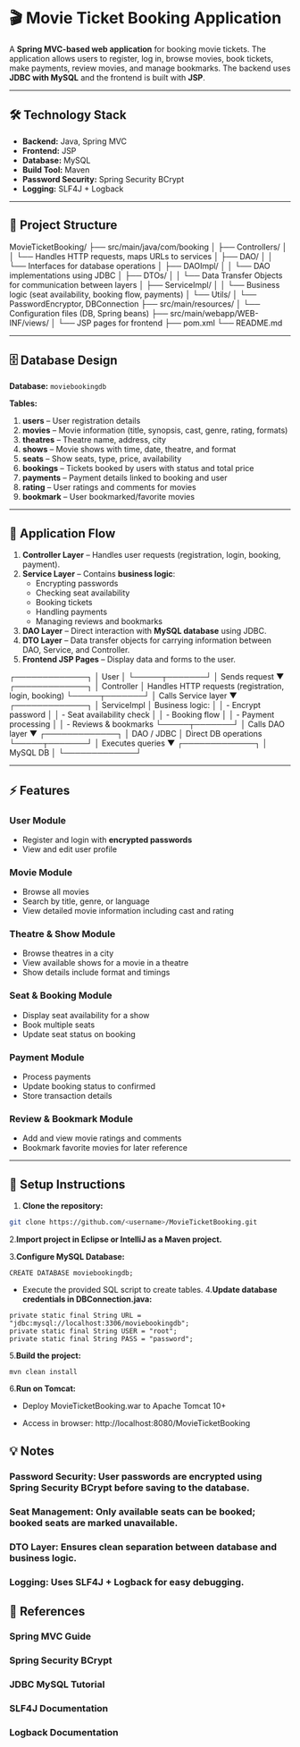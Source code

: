 # 🎬 Movie Ticket Booking Application

A **Spring MVC-based web application** for booking movie tickets. The application allows users to register, log in, browse movies, book tickets, make payments, review movies, and manage bookmarks. The backend uses **JDBC with MySQL** and the frontend is built with **JSP**.

---

## 🛠️ Technology Stack

- **Backend:** Java, Spring MVC  
- **Frontend:** JSP  
- **Database:** MySQL  
- **Build Tool:** Maven  
- **Password Security:** Spring Security BCrypt  
- **Logging:** SLF4J + Logback  

---

## 📂 Project Structure

MovieTicketBooking/
├── src/main/java/com/booking
│ ├── Controllers/
│ │ └── Handles HTTP requests, maps URLs to services
│ ├── DAO/
│ │ └── Interfaces for database operations
│ ├── DAOImpl/
│ │ └── DAO implementations using JDBC
│ ├── DTOs/
│ │ └── Data Transfer Objects for communication between layers
│ ├── ServiceImpl/
│ │ └── Business logic (seat availability, booking flow, payments)
│ └── Utils/
│ └── PasswordEncryptor, DBConnection
├── src/main/resources/
│ └── Configuration files (DB, Spring beans)
├── src/main/webapp/WEB-INF/views/
│ └── JSP pages for frontend
├── pom.xml
└── README.md


---

## 🗄️ Database Design

**Database:** `moviebookingdb`

**Tables:**

1. **users** – User registration details  
2. **movies** – Movie information (title, synopsis, cast, genre, rating, formats)  
3. **theatres** – Theatre name, address, city  
4. **shows** – Movie shows with time, date, theatre, and format  
5. **seats** – Show seats, type, price, availability  
6. **bookings** – Tickets booked by users with status and total price  
7. **payments** – Payment details linked to booking and user  
8. **rating** – User ratings and comments for movies  
9. **bookmark** – User bookmarked/favorite movies  

---

## 🔄 Application Flow

1. **Controller Layer** – Handles user requests (registration, login, booking, payment).  
2. **Service Layer** – Contains **business logic**:
   - Encrypting passwords  
   - Checking seat availability  
   - Booking tickets  
   - Handling payments  
   - Managing reviews and bookmarks  
3. **DAO Layer** – Direct interaction with **MySQL database** using JDBC.  
4. **DTO Layer** – Data transfer objects for carrying information between DAO, Service, and Controller.  
5. **Frontend JSP Pages** – Display data and forms to the user.

┌─────────────┐
│ User │
└─────┬───────┘
│ Sends request
▼
┌─────────────┐
│ Controller │ Handles HTTP requests (registration, login, booking)
└─────┬───────┘
│ Calls Service layer
▼
┌─────────────┐
│ ServiceImpl │ Business logic:
│ │ - Encrypt password
│ │ - Seat availability check
│ │ - Booking flow
│ │ - Payment processing
│ │ - Reviews & bookmarks
└─────┬───────┘
│ Calls DAO layer
▼
┌─────────────┐
│ DAO / JDBC │ Direct DB operations
└─────┬───────┘
│ Executes queries
▼
┌─────────────┐
│ MySQL DB │
└─────────────┘

---

## ⚡ Features

### User Module
- Register and login with **encrypted passwords**
- View and edit user profile

### Movie Module
- Browse all movies
- Search by title, genre, or language
- View detailed movie information including cast and rating

### Theatre & Show Module
- Browse theatres in a city
- View available shows for a movie in a theatre
- Show details include format and timings

### Seat & Booking Module
- Display seat availability for a show
- Book multiple seats
- Update seat status on booking

### Payment Module
- Process payments
- Update booking status to confirmed
- Store transaction details

### Review & Bookmark Module
- Add and view movie ratings and comments
- Bookmark favorite movies for later reference

---

## 🔧 Setup Instructions

1. **Clone the repository:**
```bash
git clone https://github.com/<username>/MovieTicketBooking.git
```
2.**Import project in Eclipse or IntelliJ as a Maven project.**

3.**Configure MySQL Database:**
```
CREATE DATABASE moviebookingdb;
```
- Execute the provided SQL script to create tables.
4.**Update database credentials in DBConnection.java:**
```
private static final String URL = "jdbc:mysql://localhost:3306/moviebookingdb";
private static final String USER = "root";
private static final String PASS = "password";
```
5.**Build the project:**
```
mvn clean install
```
6.**Run on Tomcat:**

- Deploy MovieTicketBooking.war to Apache Tomcat 10+

- Access in browser: http://localhost:8080/MovieTicketBooking

## 💡 Notes

### Password Security: User passwords are encrypted using Spring Security BCrypt before saving to the database.

### Seat Management: Only available seats can be booked; booked seats are marked unavailable.

### DTO Layer: Ensures clean separation between database and business logic.

### Logging: Uses SLF4J + Logback for easy debugging.

## 🔗 References

### Spring MVC Guide

### Spring Security BCrypt

### JDBC MySQL Tutorial

### SLF4J Documentation

### Logback Documentation